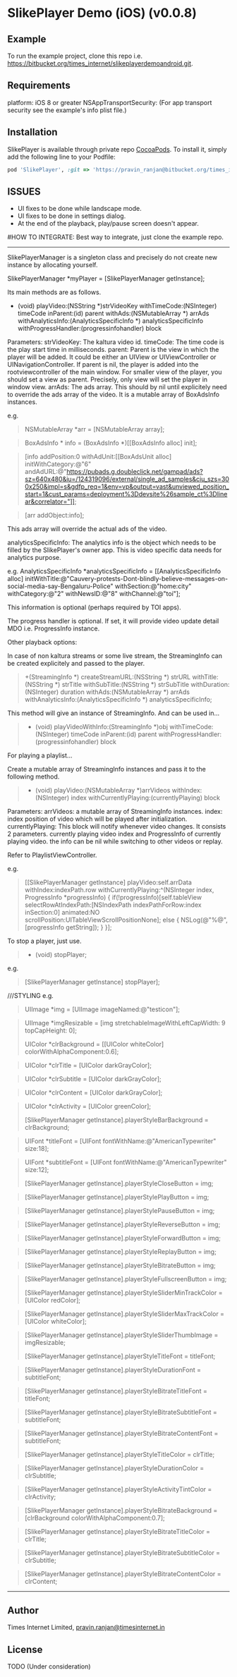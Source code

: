 # SlikePlayer Demo (iOS)  (v0.0.8)

## Example

To run the example project, clone this repo i.e. https://bitbucket.org/times_internet/slikeplayerdemoandroid.git.


## Requirements
platform: iOS 8 or greater
NSAppTransportSecurity: (For app transport security see the example's info plist file.)

## Installation

SlikePlayer is available through private repo [CocoaPods](http://cocoapods.org). To install
it, simply add the following line to your Podfile:

```ruby
pod 'SlikePlayer', :git => 'https://pravin_ranjan@bitbucket.org/times_internet/slikeplayer-ios.git', :tag => '0.0.8'
```

## ISSUES
* UI fixes to be done while landscape mode.
* UI fixes to be done in settings dialog.
* At the end of the playback, play/pause screen doesn't appear.

#HOW TO INTEGRATE:
Best way to integrate, just clone the example repo.

**************************************
SlikePlayerManager is a singleton class and precisely do not create new instance by allocating yourself.
 
 SlikePlayerManager *myPlayer = [SlikePlayerManager getInstance];
 
 Its main methods are as follows.
 
 - (void) playVideo:(NSString *)strVideoKey withTimeCode:(NSInteger) timeCode inParent:(id) parent withAds:(NSMutableArray *) arrAds withAnalyticsInfo:(AnalyticsSpecificInfo *) analyticsSpecificInfo withProgressHandler:(progressinfohandler) block
 
 Parameters:
 strVideoKey: The kaltura video id.
 timeCode: The time code is the play start time in milliseconds.
 parent: Parent is the view in which the player will be added. It could be either an UIView or UIViewController or UINavigationController. If parent is nil, the player is added
 into the rootviewcontroller of the main window. For smaller view of the player, you should set a view as parent. Precisely, only view will set the player in window view.
 arrAds: The ads array. This should by nil until explicitely need to override the ads array of the video. It is a mutable array of BoxAdsInfo instances.
 
e.g.
 > NSMutableArray *arr = [NSMutableArray array];

 > BoxAdsInfo * info = (BoxAdsInfo *)[[BoxAdsInfo alloc] init];

 > [info addPosition:0 withAdUnit:[[BoxAdsUnit alloc] initWithCategory:@"6" andAdURL:@"https://pubads.g.doubleclick.net/gampad/ads?sz=640x480&iu=/124319096/external/single_ad_samples&ciu_szs=300x250&impl=s&gdfp_req=1&env=vp&output=vast&unviewed_position_start=1&cust_params=deployment%3Ddevsite%26sample_ct%3Dlinear&correlator="]];

 > [arr addObject:info];
 
 This ads array will override the actual ads of the video.
 
 analyticsSpecificInfo: The analytics info is the object which needs to be filled by the SlikePlayer's owner app. This is video specific data needs for analytics purpose.
 
 e.g.
 AnalyticsSpecificInfo *analyticsSpecificInfo = [[AnalyticsSpecificInfo alloc] initWithTitle:@"Cauvery-protests-Dont-blindly-believe-messages-on-social-media-say-Bengaluru-Police" withSection:@"home:city" withCategory:@"2" withNewsID:@"8" withChannel:@"toi"];
 
 This information is optional (perhaps required by TOI apps).
 
 The progress handler is optional. If set, it will provide video update detail MDO i.e. ProgressInfo instance.
 
 
 Other playback options:
 
 In case of non kaltura streams or some live stream, the StreamingInfo can be created explicitely and passed to the player.


 > +(StreamingInfo *) createStreamURL:(NSString *) strURL withTitle:(NSString *) strTitle withSubTitle:(NSString *) strSubTitle withDuration:(NSInteger) duration withAds:(NSMutableArray *) arrAds withAnalyticsInfo:(AnalyticsSpecificInfo *) analyticsSpecificInfo;
 
 This method will give an instance of StreamingInfo.
 And can be used in...

 > - (void) playVideoWithInfo:(StreamingInfo *)obj withTimeCode:(NSInteger) timeCode inParent:(id) parent withProgressHandler:(progressinfohandler) block
 
 
 For playing a playlist...
 
 Create a mutable array of StreamingInfo instances and pass it to the following method.
 
 > - (void) playVideo:(NSMutableArray *)arrVideos withIndex:(NSInteger) index withCurrentlyPlaying:(currentlyPlaying) block

 Parameters:
 arrVideos: a mutable array of StreamingInfo instances.
 index: index position of video which will be played after initialization.
 currentlyPlaying: This block will notify whenever video changes. It consists 2 parameters. currently playing video index and ProgressInfo of currently playing video. the info can be nil while switching to other videos or replay.
 
 Refer to PlaylistViewController.

 e.g.
 > [[SlikePlayerManager getInstance] playVideo:self.arrData withIndex:indexPath.row withCurrentlyPlaying:^(NSInteger index, ProgressInfo *progressInfo) {
 > if(!progressInfo)[self.tableView selectRowAtIndexPath:[NSIndexPath indexPathForRow:index inSection:0] animated:NO scrollPosition:UITableViewScrollPositionNone];
 > else
 > {
 > NSLog(@"%@", [progressInfo getString]);
 > }
 > }];
 
 
 To stop a player, just use.
 
> - (void) stopPlayer;
 
 e.g. 
> [SlikePlayerManager getInstance] stopPlayer];
 
 
 ///STYLING e.g.
 > UIImage *img = [UIImage imageNamed:@"testicon"];

 > UIImage *imgResizable = [img stretchableImageWithLeftCapWidth: 9 topCapHeight: 0];
 > 
 > UIColor *clrBackground = [[UIColor whiteColor] colorWithAlphaComponent:0.6];

 > UIColor *clrTitle = [UIColor darkGrayColor];

 > UIColor *clrSubtitle = [UIColor darkGrayColor];

 > UIColor *clrContent = [UIColor darkGrayColor];

 > UIColor *clrActivity = [UIColor greenColor];
 > 
 > [SlikePlayerManager getInstance].playerStyleBarBackground = clrBackground;

 > UIFont *titleFont = [UIFont fontWithName:@"AmericanTypewriter" size:18];

 > UIFont *subtitleFont = [UIFont fontWithName:@"AmericanTypewriter" size:12];
 > 
 > [SlikePlayerManager getInstance].playerStyleCloseButton = img;

 > [SlikePlayerManager getInstance].playerStylePlayButton = img;

 > [SlikePlayerManager getInstance].playerStylePauseButton = img;

 > [SlikePlayerManager getInstance].playerStyleReverseButton = img;

 > [SlikePlayerManager getInstance].playerStyleForwardButton = img;

 > [SlikePlayerManager getInstance].playerStyleReplayButton = img;

 > [SlikePlayerManager getInstance].playerStyleBitrateButton = img;

 > [SlikePlayerManager getInstance].playerStyleFullscreenButton = img;
 > 
 > [SlikePlayerManager getInstance].playerStyleSliderMinTrackColor = [UIColor redColor];
 
 > [SlikePlayerManager getInstance].playerStyleSliderMaxTrackColor = [UIColor whiteColor];

 > [SlikePlayerManager getInstance].playerStyleSliderThumbImage = imgResizable;
 > 
 > [SlikePlayerManager getInstance].playerStyleTitleFont = titleFont;

 > [SlikePlayerManager getInstance].playerStyleDurationFont = subtitleFont;

 > [SlikePlayerManager getInstance].playerStyleBitrateTitleFont = titleFont;

 > [SlikePlayerManager getInstance].playerStyleBitrateSubtitleFont = subtitleFont;

 > [SlikePlayerManager getInstance].playerStyleBitrateContentFont = subtitleFont;
 > 
 > [SlikePlayerManager getInstance].playerStyleTitleColor = clrTitle;

 > [SlikePlayerManager getInstance].playerStyleDurationColor = clrSubtitle;

 > [SlikePlayerManager getInstance].playerStyleActivityTintColor = clrActivity;

 > [SlikePlayerManager getInstance].playerStyleBitrateBackground = [clrBackground colorWithAlphaComponent:0.7];

 > [SlikePlayerManager getInstance].playerStyleBitrateTitleColor = clrTitle;

 > [SlikePlayerManager getInstance].playerStyleBitrateSubtitleColor = clrSubtitle;

 > [SlikePlayerManager getInstance].playerStyleBitrateContentColor = clrContent;

**************************************

## Author

Times Internet Limited, pravin.ranjan@timesinternet.in

## License

TODO (Under consideration)